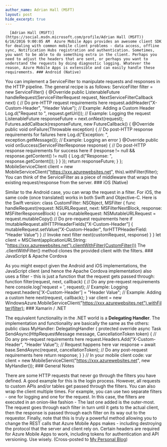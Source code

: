 ```yaml
---
author_name: Adrian Hall (MSFT)
layout: post
hide_excerpt: true
---
```

      [Adrian Hall (MSFT)](https://social.msdn.microsoft.com/profile/Adrian Hall (MSFT))  6/16/2016 9:00:05 AM  Azure Mobile Apps provides an awesome client SDK for dealing with common mobile client problems - data access, offline sync, Notification Hubs registration and authentication. Sometimes, you want to be able to do something extra in the client. Perhaps you need to adjust the headers that are sent, or perhaps you want to understand the requests by doing diagnostic logging. Whatever the reason, Azure Mobile Apps is extensible and can easily handle these requirements. ### Android (Native)

 You can implement a ServiceFilter to manipulate requests and responses in the HTTP pipeline. The general recipe is as follows:  ServiceFilter filter = new ServiceFilter() { @Override public ListenableFuture handleRequest(ServiceFilterRequest request, NextServiceFilterCallback next) { // Do pre-HTTP request requirements here request.addHeader("X-Custom-Header", "Header Value"); // Example: Adding a Custom Header Log.d("Request to ", request.getUrl()); // Example: Logging the request ListenableFuture responseFuture = next.onNext(request); Futures.addCallback(responseFuture, new FutureCallback() { @Override public void onFailure(Throwable exception) { // Do post-HTTP response requirements for failures here Log.d("Exception: ", exception.getMessage()); // Example: Logging an error } @Override public void onSuccess(ServiceFilterResponse response) { // Do post-HTTP response requirements for success here if (response != null && response.getContent() != null) { Log.d("Response: ", response.getContent()); } } }); return responseFuture; } }; MobileServiceClient client = new MobileServiceClient("https://xxx.azurewebsites.net", this).withFilter(filter);  You can think of the ServiceFilter as a piece of middleware that wraps the existing request/response from the server. ### iOS (Native)

 Similar to the Android case, you can wrap the request in a filter. For iOS, the same code (once translated) works in both Swift and Objective-C. Here is the Swift version:  class CustomFilter: NSObject, MSFilter { func handleRequest(request: NSURLRequest, next: MSFilterNextBlock, response: MSFilterResponseBlock) { var mutableRequest: NSMutableURLRequest = request.mutableCopy() // Do pre-request requirements here if !mutableRequest.allHTTPHeaderFields["X-Custom-Header"] { mutableRequest.setValue("X-Custom-Header", forHTTPHeaderField: "Header Value") } // Invoke next filter next(customRequest, response) } } let client = MSClient(applicationURLString: "https://xxx.azurewebsites.net").clientWithFilter(CustomFilter())  The .clientWithFilter() method clones the provided client with the filters. ### JavaScript & Apache Cordova

 As you might exepct given the Android and iOS implementations, the JavaScript client (and hence the Apache Cordova implementation) also uses a filter - this is just a function that the request gets passed through:  function filter(request, next, callback) { // Do any pre-request requirements here console.log('request = ', request); // Example: Logging request.headers['X-Custom-Header'] = "Header Value"; // Example: Adding a custom here next(request, callback); } var client = new WindowsAzure.MobileServiceClient("https://xxx.azurewebsites.net").withFilter(filter);  ### Xamarin / .NET

 The equivalent functionality in the .NET world is a **Delegating Handler**. The implementation and functionality are basically the same as the others:  public class MyHandler: DelegatingHandler { protected override async Task SendAsync(HttpRequestMessage message, CancellationToken token) { // Do any pre-request requirements here request.Headers.Add("X-Custom-Header", "Header Value"); // Request happens here var response = await base.SendAsync(request, cancellationToken); // Do any post-request requirements here return response; } } // In your mobile client code: var client = new MobileServiceClient("https://xxx.azurewebsites.net", new MyHandler());  ### General Notes

 There are some HTTP requests that never go through the filters you have defined. A good example for this is the login process. However, all requests to custom APIs and/or tables get passed through the filters. You can also wrap the client multiple times. For example, you can use two separate filters - one for logging and one for the request. In this case, the filters are executed in an onion-like fashion - The last one added is the outer-most. The request goes through each filter in turn until it gets to the actual client, then the response is passed through each filter on its way out to the requestor. Finally, note that this is truly a powerful method allowing you to change the REST calls that Azure Mobile Apps makes - including destroying the protocol that the server and client rely on. Certain headers are required for Azure Mobile Apps to work, including tokens for authentication and API versioning. Use wisely. (Cross-posted to [My Personal Blog](http://wp.me/p6gQt8-2ou))     
